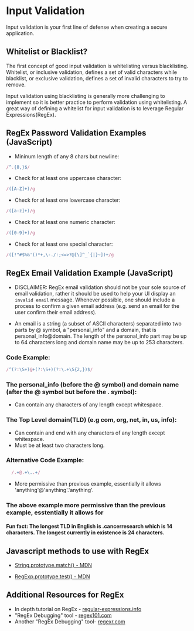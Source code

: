<!-- Last updated 9-25-19 -->

# Input Validation 

Input validation is your first line of defense when creating a secure application.  

## Whitelist or Blacklist? 

The first concept of good input validation is whitelisting versus blacklisting. Whitelist, or inclusive validation, defines a set of valid characters while blacklist, or exclusive validation, defines a set of invalid characters to try to remove. 

Input validation using blacklisting is generally more challenging to implement so it is better practice to perform validation using whitelisting. A great way of defining a whitelist for input validation is to leverage Regular Expressions(RegEx). 

## RegEx Password Validation Examples (JavaScript)

- Mininum length of any 8 chars but newline: 
```javascript
/^.{8,}$/
```

- Check for at least one uppercase character: 
```javascript
/([A-Z]+)/g
```

- Check for at least one lowercase character:
```javascript
/([a-z]+)/g
```

- Check for at least one numeric character: 
```javascript
/([0-9]+)/g
```

- Check for at least one special character:
```javascript
/([!"#$%&'()*+,\-./:;<=>?@[\]^_`{|}~])+/g
```

## RegEx Email Validation Example (JavaScript)

- DISCLAIMER: RegEx email validation should not be your sole source of email validation, rather it should be used to help your UI display an `invalid email` message. Whenever possible, one should include a process to confirm a given email address (e.g. send an email for the user confirm their email address).

- An email is a string (a subset of ASCII characters) separated into two parts by @ symbol, a "personal_info" and a domain, that is personal_info@domain. The length of the personal_info part may be up to 64 characters long and domain name may be up to 253 characters.

### Code Example:
```javascript
/^(?:\S+)@+(?:\S+)(?:\.+\S{2,})$/
```

### The personal_info (before the @ symbol) and domain name (after the @ symbol but before the . symbol):

- Can contain any characters of any length except whitespace.

### The Top Level domain(TLD) (e.g com, org, net, in, us, info): 
- Can contain and end with any characters of any length except whitespace.
- Must be at least two characters long.

### Alternative Code Example: 
```javascript
  /.+@.+\..+/
```

- More permissive than previous example, essentially it allows \'anything\'@\'anything\'.\'anything\'.

### The above example more permissive than the previous example, esstentially it allows for <anythingo>

#### Fun fact: The longest TLD in English is .cancerresearch which is 14 characters. The longest currently in existence is 24 characters.

## Javascript methods to use with RegEx

- [String.prototype.match() - MDN](https://developer.mozilla.org/en-US/docs/Web/JavaScript/Reference/Global_Objects/String/match)

- [RegExp.prototype.test() - MDN](https://developer.mozilla.org/en-US/docs/Web/JavaScript/Reference/Global_Objects/String/match)

## Additional Resources for RegEx

- In depth tutorial on RegEx - [regular-expressions.info](https://www.regular-expressions.info/tutorial.html)
- "RegEx Debugging" tool - [regex101.com ](https://regex101.com/)
- Another "RegEx Debugging" tool- [regexr.com](https://regexr.com/)
